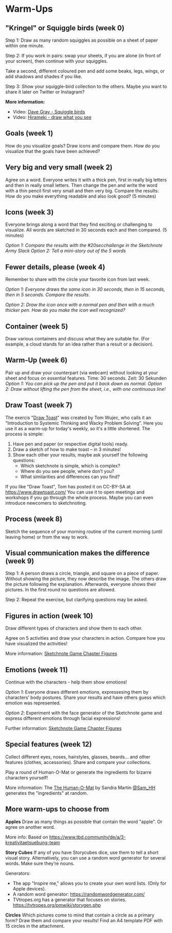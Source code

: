 # **Warm-Ups**

## "Kringel" or Squiggle birds (week 0)

Step 1: Draw as many random squiggles as possible on a sheet of paper within one minute.

Step 2: If you work in pairs: swap your sheets, if you are alone (in front of your screen), then continue with your squiggles.

Take a second, different coloured pen and add some beaks, legs, wings, or add shadows and shades if you like.

Step 3: Show your squiggle-bird collection to the others. Maybe you want to share it later on Twitter or Instagram?

**More information:**

- Video: [Dave Gray - Squiggle birds](https://www.youtube.com/watch?v=vK3yQBouzNs)
- Video: [Hirameki - draw what you see](https://www.youtube.com/watch?v=IrLwkyWBB7w)

## Goals (week 1)

How do you visualize goals? Draw icons and compare them. How do you visualize that the goals have been achieved?

## Very big and very small (week 2) 

Agree on a word. Everyone writes it with a thick pen, first in really big letters and then in really small letters. Then change the pen and write the word with a thin pencil first very small and then very big. Compare the results: How do you make everything readable and also look good? (5 minutes)

## Icons (week 3)

Everyone brings along a word that they find exciting or challenging to visualize. All words are sketched in 30 seconds each and then compared. (5 minutes)

*Option 1: Compare the results with the #20secchallenge in the Sketchnote Army Slack*
*Option 2: Tell a mini-story out of the 5 words*

## Fewer details, please (week 4)

Remember to share with the circle your favorite icon from last week. 

*Option 1: Everyone draws the same icon in 30 seconds, then in 15 seconds, then in 5 seconds. Compare the results.*

*Option 2: Draw the icon once with a normal pen and then with a much thicker pen. How do you make the icon well recognized?*

## Container (week 5)

Draw various containers and discuss what they are suitable for. (For example, a cloud stands for an idea rather than a result or a decision).

## Warm-Up (week 6)

Pair up and draw your counterpart (via webcam) without looking at your sheet and focus on essential features. Time: 30 seconds.
Zeit: 30 Sekunden
*Option 1: You can pick up the pen and put it back down as normal.*
*Option 2: Draw without lifting the pen from the sheet, i.e., with one continuous line!*

## Draw Toast (week 7)

The exercis "[Draw Toast](https://www.drawtoast.com/)" was created by Tom Wujec, who calls it an "Introduction to Systemic Thinking and Wacky Problem Solving". Here you use it as a warm-up for today's weekly, so it's a little shortened. The process is simple: 

1. Have pen and paper (or respective digital tools) ready.
2. Draw a sketch of how to make toast – in 3 minutes!
3. Show each other your results, maybe ask yourself the following questions:
    - Which sketchnote is simple, which is complex?
    - Where do you see people, where don’t you?
    - What similarities and differences can you find?

If you like "Draw Toast", Tom has posted it on CC-BY-SA at https://www.drawtoast.com/ You can use it to open meetings and workshops if you go through the whole process. Maybe you can even introduce newcomers to sketchnoting.

## Process (week 8)
Sketch the sequence of your morning routine of the current morning (until leaving home) or from the way to work.

## Visual communication makes the difference (week 9)

Step 1: A person draws a circle, triangle, and square on a piece of paper. Without showing the picture, they now describe the image. The others draw the picture following the explanation.  Afterwards, everyone shows their pictures. In the first round no questions are allowed.

Step 2: Repeat the exercise, but clarifying questions may be asked.

## Figures in action (week 10)

Draw different types of characters and show them to each other.

Agree on 5 activities and draw your characters in action. Compare how you have visualized the activities!

More information:
[Sketchnote Game Chapter Figures](https://sketchnotegame.files.wordpress.com/2017/08/sketchnotes_a6-figuren.pdf)


## Emotions (week 11)

Continue with the characters - help them show emotions!

*Option 1*: Everyone draws different emotions, expressesing them by characters’  body postures. Share your results and have others guess which emotion was represented.

*Option 2*: Experiment with the face generator of the Sketchnote game and express different emotions through facial expressions!

Further information:
[Sketchnote Game Chapter Figures](https://sketchnotegame.files.wordpress.com/2017/08/sketchnotes_a6-figuren.pdf)

## Special features (week 12)

Collect different eyes, noses, hairstyles, glasses, beards... and other features (clothes, accessories). Share and compare your collections.

Play a round of Human-O-Mat or generate the ingredients for bizarre characters yourself!

More information:
The [The Human-O-Mat](https://www.ein-bild.com/menschomat) by Sandra Martin [@Sam_HH](https://twitter.com/sam_HH) generates the "ingredients" at random.


## More warm-ups to choose from

**Apples**
Draw as many things as possible that contain the word "apple". Or agree on another word. 

More info: Based on  https://www.tbd.community/de/a/3-kreativitaetsuebung-team

**Story Cubes**
If any of you have Storycubes dice, use them to tell a short visual story. Alternatively, you can use a random word generator for several words. Make sure they’re nouns.

Generators:
- The  app "Inspire me," allows you to create your own word lists. (Only for Apple devices).
- A random word generator: https://randomwordgenerator.com/
- TVtropes.org has a generator that focuses on stories. https://tvtropes.org/pmwiki/storygen.php

**Circles**
Which pictures come to  mind that contain a circle as a primary form? Draw them and compare your results! Find an A4 template PDF with 15 circles in the attachment.